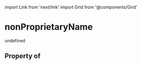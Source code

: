 import Link from 'next/link'
import Grid from '@components/Grid'

# nonProprietaryName

undefined

## Property of



